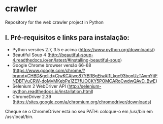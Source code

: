 # crawler
Repository for the web crawler project in Python

I. Pré-requisitos e links para instalação: 
------------

- Python versões 2.7, 3.5 e acima (https://www.python.org/downloads/)
- Beautiful Soup 4 (http://beautiful-soup-4.readthedocs.io/en/latest/#installing-beautiful-soup)
- Google Chrome browser versão 66-68 (https://www.google.com/chrome/?brand=CHBD&gclid=CjwKCAjwo87YBRBgEiwAI1Lkqc93bonUzTAvmYjtFNDBTVuCRW-doMvMKebPe1ZE7fUOCKY5POMCARoCwdwQAvD_BwE)
- Selenium 2 WebDriver API (http://selenium-python.readthedocs.io/installation.html)
- ChromeDriver 2.39 (https://sites.google.com/a/chromium.org/chromedriver/downloads)

Cheque se o ChromeDriver está no seu PATH: coloque-o em /usr/bin em /usr/local/bin.
